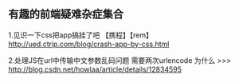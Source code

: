 ## <a name='bugs'>有趣的前端疑难杂症集合</a>

1.见识一下css把app搞挂了吧 【携程】【rem】
	http://ued.ctrip.com/blog/crash-app-by-css.html

2.处理JS在url中传输中文参数乱码问题
    需要两次urlencode   为什么 >>> http://blog.csdn.net/howlaa/article/details/12834595